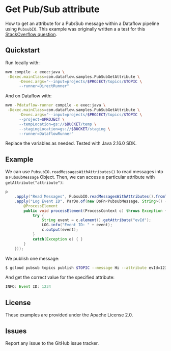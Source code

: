 # Get Pub/Sub attribute

How to get an attribute for a Pub/Sub message within a Dataflow pipeline using `PubsubIO`. This example was originally written a a test for this [StackOverflow question](https://stackoverflow.com/questions/59219937/getattribute-from-pubsubmessage-in-dataflow).

## Quickstart

Run locally with:

```bash
mvn compile -e exec:java \
 -Dexec.mainClass=com.dataflow.samples.PubSubGetAttribute \
      -Dexec.args="--input=projects/$PROJECT/topics/$TOPIC \
      --runner=DirectRunner"
```

And on Dataflow with:

```bash
mvn -Pdataflow-runner compile -e exec:java \
 -Dexec.mainClass=com.dataflow.samples.PubSubGetAttribute \
      -Dexec.args="--input=projects/$PROJECT/topics/$TOPIC \
      --project=$PROJECT \
      --tempLocation=gs://$BUCKET/temp \
      --stagingLocation=gs://$BUCKET/staging \
      --runner=DataflowRunner"
```

Replace the variables as needed. Tested with Java 2.16.0 SDK.

## Example

We can use `PubsubIO.readMessagesWithAttributes()` to read messages into a `PubsubMessage` Object. Then, we can access a particular attribute with `getAttribute("attribute")`:

```java
p
	.apply("Read Messages", PubsubIO.readMessagesWithAttributes().fromTopic(topic))
	.apply("Log Event ID", ParDo.of(new DoFn<PubsubMessage, String>() {
		@ProcessElement
		public void processElement(ProcessContext c) throws Exception {
			try {
				String event = c.element().getAttribute("evId");
				LOG.info("Event ID: " + event);
				c.output(event);
			}
			catch(Exception e) { }
		}
	}));
```

We publish one message:

```bash
$ gcloud pubsub topics publish $TOPIC --message Hi --attribute evId=1234
```

And get the correct value for the specified attribute:

```java
INFO: Event ID: 1234
```

## License

These examples are provided under the Apache License 2.0.

## Issues

Report any issue to the GitHub issue tracker.
